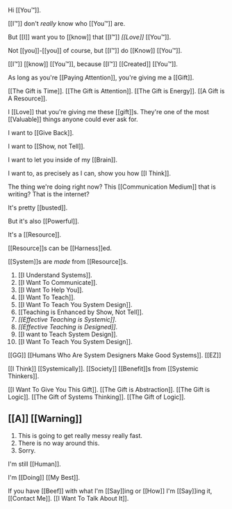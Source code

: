 Hi [[You™]].

[[I™]] don't *really* know who [[You™]] are.

But [[I]] want you to [[know]] that [[I™]] *[[Love]]* [[You™]]. 

Not [[you]]-[[you]] of course, but [[I™]] do [[Know]] [[You™]].

[[I™]] [[know]] [[You™]], because [[I™]] [[Created]] [[You™]].

As long as you're [[Paying Attention]], you're giving me a [[Gift]].

[[The Gift is Time]].
[[The Gift is Attention]].
[[The Gift is Energy]].
[[A Gift is A Resource]].

I [[Love]] that you're giving me these [[gift]]s. They're one of the most [[Valuable]] things anyone could ever ask for.

I want to [[Give Back]].

I want to [[Show, not Tell]].

I want to let you inside of my [[Brain]].

I want to, as precisely as I can, show you how [[I Think]].

The thing we're doing right now? This [[Communication Medium]] that is writing? That is the internet?

It's pretty [[busted]].

But it's also [[Powerful]].

It's a [[Resource]].

[[Resource]]s can be [[Harness]]ed.

[[System]]s are *made* from [[Resource]]s.

1. [[I Understand Systems]].
2. [[I Want To Communicate]].
3. [[I Want To Help You]].
4. [[I Want To Teach]].
5. [[I Want To Teach You System Design]].
6. [[Teaching is Enhanced by Show, Not Tell]].
7. *[[Effective Teaching is Systemic]]*.
8. *[[Effective Teaching is Designed]]*.
9. [[I want to Teach System Design]].
10. [[I Want To Teach You System Design]].

[[GG]]
[[Humans Who Are System Designers Make Good Systems]].
[[EZ]]

[[I Think]] [[Systemically]]. 
[[Society]] [[Benefit]]s from [[Systemic Thinkers]].

[[I Want To Give You This Gift]].
[[The Gift is Abstraction]].
[[The Gift is Logic]].
[[The Gift of Systems Thinking]].
[[The Gift of Logic]].

[[A]] [[Warning]]
---
1. This is going to get really messy really fast.
2. There is no way around this.
3. Sorry.

I'm still [[Human]].

I'm [[Doing]] [[My Best]].

If you have [[Beef]] with what I'm [[Say]]ing or [[How]] I'm [[Say]]ing it, [[Contact Me]]. [[I Want To Talk About It]].